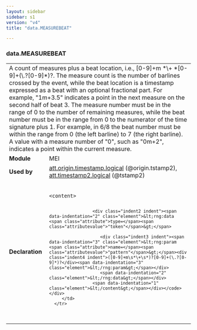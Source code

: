 ```yaml
---
layout: sidebar
sidebar: s1
version: "v4"
title: "data.MEASUREBEAT"

---
```


<div class="macroSpec">
   <h3 id="data.MEASUREBEAT">data.MEASUREBEAT</h3>
   <table class="wovenodd">
      <tr>
         <td colspan="2" class="wovenodd-col2">A count of measures plus a beat location, i.e., [0-9]+m *\+ *[0-9]+(\.?[0-9]*)?. The
            measure count is the number of barlines crossed by the event, while the beat location
            is a
            timestamp expressed as a beat with an optional fractional part. For example, "1m+3.5"
            indicates a point in the next measure on the second half of beat 3. The measure number
            must be
            in the range of 0 to the number of remaining measures, while the beat number must
            be in the
            range from 0 to the numerator of the time signature plus 1. For example, in 6/8 the
            beat
            number must be within the range from 0 (the left barline) to 7 (the right barline).
            A value
            with a measure number of "0", such as "0m+2", indicates a point within the current
            measure.
         </td>
      </tr>
      <tr>
         <td class="wovenodd-col1"><strong>Module</strong></td>
         <td class="wovenodd-col2">MEI</td>
      </tr>
      <tr>
         <td class="wovenodd-col1"><strong>Used by</strong></td>
         <td class="wovenodd-col2">
            <div class="parent"><a class="link_odd_classSpec" href="{{ site.baseurl }}/{{ page.version }}/attribute-classes/att.origin.timestamp.logical.html">att.origin.timestamp.logical</a> (@origin.tstamp2), <a class="link_odd_classSpec" href="{{ site.baseurl }}/{{ page.version }}/attribute-classes/att.timestamp2.logical.html">att.timestamp2.logical</a> (@tstamp2)
            </div>
         </td>
      </tr>
      <tr>
         <td class="wovenodd-col1"><strong>Declaration</strong></td>
         <td class="wovenodd-col2">
            <div class="code" xml:space="preserve" data-lang="ODD"><code>
                  <div class="indent1 indent"><span data-indentation="1" class="element">&lt;content&gt;</span>
                     
                     <div class="indent2 indent"><span data-indentation="2" class="element">&lt;rng:data <span class="attribute">type=</span><span class="attributevalue">"token"</span>&gt;</span>
                        
                        <div class="indent3 indent"><span data-indentation="3" class="element">&lt;rng:param <span class="attribute">name=</span><span class="attributevalue">"pattern"</span>&gt;</span><div class="indent4 indent">([0-9]+m\s*\+\s*)?[0-9]+(\.?[0-9]*)?</div><span data-indentation="3" class="element">&lt;/rng:param&gt;</span></div>
                        <span data-indentation="2" class="element">&lt;/rng:data&gt;</span></div>
                     <span data-indentation="1" class="element">&lt;/content&gt;</span></div></code></div>
         </td>
      </tr>
   </table>
</div>
